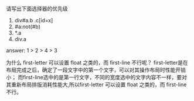 请写出下面选择器的优先级

1. div#a.b .c[id=x]
2. #a:not(#b)
3. *.a
4. div.a


answer: 1 > 2 > 4 > 3




为什么 first-letter 可以设置 float 之类的，而 first-line 不行呢？
first-letter是在布局完成之后，确定了一段文字中的第一个文字，可以对其操作布局时性能开销小；
而first-line选中的是第一行文字，不同的宽度选中的文字内容不一样，要对其重新布局排版消耗性能大,所以first-letter 可以设置 float 之类的，而 first-line 不行。